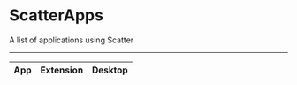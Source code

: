 # ScatterApps
A list of applications using Scatter

-------------

| App | Extension | Desktop |
| -- | -- | -- |

